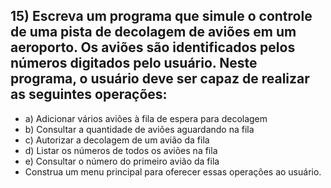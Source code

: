 ## 15) Escreva um programa que simule o controle de uma pista de decolagem de aviões em um aeroporto. Os aviões são identificados pelos números digitados pelo usuário. Neste programa, o usuário deve ser capaz de realizar as seguintes operações:
 - a) Adicionar vários aviões à fila de espera para decolagem
 - b) Consultar a quantidade de aviões aguardando na fila
 - c) Autorizar a decolagem de um avião da fila
 - d) Listar os números de todos os aviões na fila
 - e) Consultar o número do primeiro avião da fila
 - Construa um menu principal para oferecer essas operações ao usuário.
